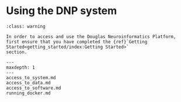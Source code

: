 # Using the DNP system

```{admonition} Make sure you have received your access information
:class: warning

In order to access and use the Douglas Neuroinformatics Platform,
first ensure that you have completed the {ref}`Getting Started<getting_started/index:Getting Started>`
section.
```

```{toctree}
---
maxdepth: 1
---
access_to_system.md
access_to_data.md
access_to_software.md
running_docker.md


